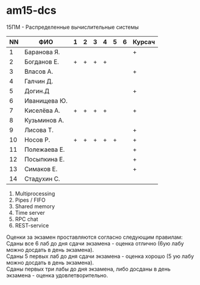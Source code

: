 # am15-dcs
15ПМ - Распределенные вычислительные системы

| NN  | ФИО              | 1   | 2   | 3   | 4   | 5   | 6   | Курсач |
| --- | ---------------- | --- | --- | --- | --- | --- | --- | ------ |
| 1   | Баранова Я.      |     |     |     |     |     |     |    +   |
| 2   | Богданов Е.      |  +  |  +  |  +  |  +  |     |     |        |
| 3   | Власов А.        |     |     |     |     |     |     |    +   | 
| 4   | Галчин Д.        |     |     |     |     |     |     |        |
| 5   | Догин.Д          |     |     |     |     |     |     |    +   | 
| 6   | Иванищева Ю.     |     |     |     |     |     |     |        | 
| 7   | Киселёва А.      |  +  |  +  |  +  |  +  |     |     |    +   | 
| 8   | Кузьминов А.     |     |     |     |     |     |     |        |     
| 9   | Лисова Т.        |     |     |     |     |     |     |    +   |   
| 10  | Носов Р.         |  +  |  +  |  +  |  +  |  +  |     |    +   | 
| 11  | Полежаева Е.     |     |     |     |     |     |     |    +   |  
| 12  | Посыпкина Е.     |     |     |     |     |     |     |    +   |   
| 13  | Симаков Е.       |     |     |     |     |     |     |    +   |     
| 14  | Стадухин С.      |     |     |     |     |     |     |        |

1. Multiprocessing
2. Pipes / FIFO
3. Shared memory
4. Time server
5. RPC chat
6. REST-service

Оценки за экзамен проставляются согласно следующим правилам:  
Сданы все 6 лаб до дня сдачи экзамена - оценка отлично (6ую лабу можно досдать в день экзамена).  
Сданы 5 первых лаб до дня сдачи экзамена - оценка хорошо (5 ую лабу можно досдать в день экзамена).  
Сданы первых три лабы до дня экзамена, либо досданы в день экзамена - оценка удовлетворительно.  
